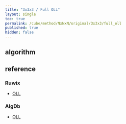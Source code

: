 ```yaml
---
title: "3x3x3 / Full OLL"
layout: single
toc: true
permalink: /cube/method/NxNxN/original/3x3x3/full_oll
published: true
hidden: false
---
```


<head>
  <base target="_blank">
</head>



## algorithm



## reference

### Ruwix

- [OLL](https://ruwix.com/the-rubiks-cube/advanced-cfop-fridrich/orient-the-last-layer-oll/)

### AlgDb

- [OLL](http://algdb.net/puzzle/333/oll)
